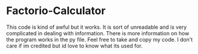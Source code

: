 # Factorio-Calculator

This code is kind of awful but it works. It is sort of unreadable and is very complicated in dealing with information.
There is more information on how the program works in the py file.
Feel free to take and copy my code. I don't care if im credited but id love to know what its used for.
